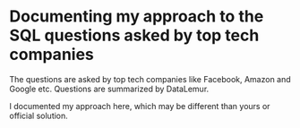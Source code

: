 # Documenting my approach to the SQL questions asked by top tech companies

The questions are asked by top tech companies like Facebook, Amazon and Google etc. Questions are summarized by DataLemur.

I documented my approach here, which may be different than yours or official solution.
